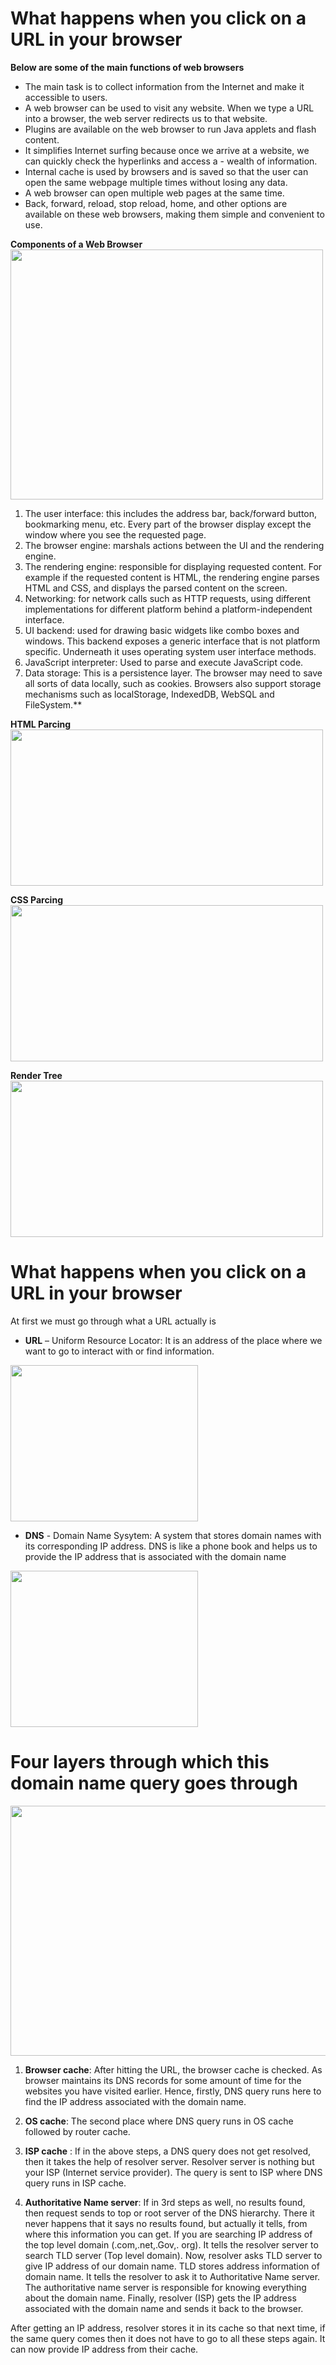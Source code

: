 # What happens when you click on a URL in your browser


**Below are some of the main functions of web browsers**

- The main task is to collect information from the Internet and make it accessible to users.
- A web browser can be used to visit any website. When we type a URL into a browser, the web server redirects us to that website.
- Plugins are available on the web browser to run Java applets and flash content.
- It simplifies Internet surfing because once we arrive at a website, we can quickly check the hyperlinks and access a - wealth of information.
- Internal cache is used by browsers and is saved so that the user can open the same webpage multiple times without losing any data.
- A web browser can open multiple web pages at the same time.
- Back, forward, reload, stop reload, home, and other options are available on these web browsers, making them simple and convenient to use.


**Components of a Web Browser**
<img src="/uploads/50c5e8fbef565cfcdcb031fc1fa872fe/BrowserComponents_.jpg" width="500" height="400">
1. The user interface: 
this includes the address bar, back/forward button, bookmarking menu, etc. Every part of the browser display except the window where you see the requested page.
2. The browser engine: 
marshals actions between the UI and the rendering engine.
3. The rendering engine: 
responsible for displaying requested content. For example if the requested content is HTML, the rendering engine parses HTML and CSS, and displays the parsed content on the screen.
4. Networking: 
for network calls such as HTTP requests, using different implementations for different platform behind a platform-independent interface.
5. UI backend: 
used for drawing basic widgets like combo boxes and windows. This backend exposes a generic interface that is not platform specific. Underneath it uses operating system user interface methods.
6. JavaScript interpreter:
 Used to parse and execute JavaScript code.
7. Data storage:
 This is a persistence layer. The browser may need to save all sorts of data locally, such as cookies. Browsers also support storage mechanisms such as localStorage, IndexedDB, WebSQL and FileSystem.**

 **HTML Parcing**
<img src="/uploads/4fa14c82a442c364246de5b7326e722c/HTMLParcing.png" width="500" height="250">

 **CSS Parcing**
<img src="/uploads/c80e703f71122ecf2bc14bfd8cfbf753/CSSParcing.png" width="500" height="250">

 **Render Tree**
<img src="/uploads/054d4ea887d182f4f2b0fd3757a0fe6e/RenderTree.png" width="500" height="250">



# What happens when you click on a URL in your browser

At first we must go through what a URL actually is
* **URL** – Uniform Resource Locator:
It is an address of the place where we want to go to interact with or find information.
<img src="/uploads/ea3cf971916f7943494c78a2a01f3c9e/URL-structure.jpg" width="300" height="250">

* **DNS** - Domain Name Sysytem: A system that stores domain names with its corresponding IP address.  DNS is like a phone book and helps us to provide the IP address that is associated with the domain name 
<img src="/uploads/c04c1dad22e7f09a3f5afd92bd942b48/dns.png" width="300" height="250">

# Four layers through which this domain name query goes through

<img src="/uploads/1284bc653af71bfaf7e780da44a34042/dns_resolve.png" width="700" height="400">

1. **Browser cache**:  After hitting the URL, the browser cache is checked. As browser maintains its DNS records for some amount of time for the websites you have visited earlier. Hence, firstly, DNS query runs here to find the IP address associated with the domain name.

2. **OS cache**: The second place where DNS query runs in OS cache followed by router cache.

3. **ISP cache** : If in the above steps, a DNS query does not get resolved, then it takes the help of resolver server. Resolver server is nothing but your ISP (Internet service provider). The query is sent to ISP where DNS query runs in ISP cache.

4. **Authoritative Name server**: If in 3rd steps as well, no results found, then request sends to top or root server of the DNS hierarchy. There it never happens that it says no results found, but actually it tells, from where this information you can get. If you are searching IP address of the top level domain (.com,.net,.Gov,. org). It tells the resolver server to search TLD server (Top level domain).
Now, resolver asks TLD server to give IP address of our domain name. TLD stores address information of domain name. It tells the resolver to ask it to Authoritative Name server.
The authoritative name server is responsible for knowing everything about the domain name. Finally, resolver (ISP) gets the IP address associated with the domain name and sends it back to the browser.

After getting an IP address, resolver stores it in its cache so that next time, if the same query comes then it does not have to go to all these steps again. It can now provide IP address from their cache.
